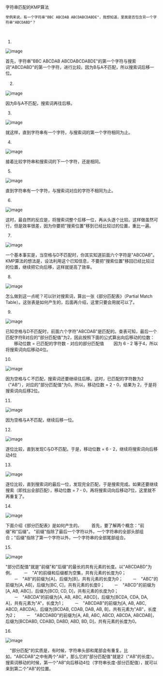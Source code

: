 字符串匹配的KMP算法

    举例来说，有一个字符串"BBC ABCDAB ABCDABCDABDE"，我想知道，里面是否包含另一个字符串"ABCDABD"？
　
 
 1.
 
 ![image](https://github.com/shaocj/DATASTRUCTURE/blob/master/own/image/1.png)
 
首先，字符串"BBC ABCDAB ABCDABCDABDE"的第一个字符与搜索词"ABCDABD"的第一个字符，进行比较。因为B与A不匹配，所以搜索词后移一位。


　2.
 
 ![image](https://github.com/shaocj/DATASTRUCTURE/blob/master/own/image/2.png)
 
因为B与A不匹配，搜索词再往后移。


3.
 
 ![image](https://github.com/shaocj/DATASTRUCTURE/blob/master/own/image/3.png)
 
就这样，直到字符串有一个字符，与搜索词的第一个字符相同为止。


4.
 
 ![image](https://github.com/shaocj/DATASTRUCTURE/blob/master/own/image/4.png)
 
接着比较字符串和搜索词的下一个字符，还是相同。


5.
 
 ![image](https://github.com/shaocj/DATASTRUCTURE/blob/master/own/image/5.png)
 
直到字符串有一个字符，与搜索词对应的字符不相同为止。


6.

 ![image](https://github.com/shaocj/DATASTRUCTURE/blob/master/own/image/6.png)
 
这时，最自然的反应是，将搜索词整个后移一位，再从头逐个比较。这样做虽然可行，但是效率很差，因为你要把"搜索位置"移到已经比较过的位置，重比一遍。


7.

 ![image](https://github.com/shaocj/DATASTRUCTURE/blob/master/own/image/7.png)
 
一个基本事实是，当空格与D不匹配时，你其实知道前面六个字符是"ABCDAB"。KMP算法的想法是，设法利用这个已知信息，不要把"搜索位置"移回已经比较过的位置，继续把它向后移，这样就提高了效率。


8.

 ![image](https://github.com/shaocj/DATASTRUCTURE/blob/master/own/image/8.png)
 
怎么做到这一点呢？可以针对搜索词，算出一张《部分匹配表》（Partial Match Table）。这张表是如何产生的，后面再介绍，这里只要会用就可以了。


9.
 
 ![image](https://github.com/shaocj/DATASTRUCTURE/blob/master/own/image/9.png)
 
已知空格与D不匹配时，前面六个字符"ABCDAB"是匹配的。查表可知，最后一个匹配字符B对应的"部分匹配值"为2，因此按照下面的公式算出向后移动的位数：
　　移动位数 = 已匹配的字符数 - 对应的部分匹配值
　　因为 6 - 2 等于4，所以将搜索词向后移动4位。
  
  
10.
 
 ![image](https://github.com/shaocj/DATASTRUCTURE/blob/master/own/image/10.png)
 
因为空格与Ｃ不匹配，搜索词还要继续往后移。这时，已匹配的字符数为2（"AB"），对应的"部分匹配值"为0。所以，移动位数 = 2 - 0，结果为 2，于是将搜索词向后移2位。


11.
 
 ![image](https://github.com/shaocj/DATASTRUCTURE/blob/master/own/image/11.png)
 
因为空格与A不匹配，继续后移一位。


12.

 ![image](https://github.com/shaocj/DATASTRUCTURE/blob/master/own/image/12.png)
 
逐位比较，直到发现C与D不匹配。于是，移动位数 = 6 - 2，继续将搜索词向后移动4位


13.
 
 ![image](https://github.com/shaocj/DATASTRUCTURE/blob/master/own/image/14.png)
 
逐位比较，直到搜索词的最后一位，发现完全匹配，于是搜索完成。如果还要继续搜索（即找出全部匹配），移动位数 = 7 - 0，再将搜索词向后移动7位，这里就不再重复了。


14.
 
 ![image](https://github.com/shaocj/DATASTRUCTURE/blob/master/own/image/14.png)
 
下面介绍《部分匹配表》是如何产生的。
　　首先，要了解两个概念："前缀"和"后缀"。 "前缀"指除了最后一个字符以外，一个字符串的全部头部组合；"后缀"指除了第一个字符以外，一个字符串的全部尾部组合。
  
  
15.
 
 ![image](https://github.com/shaocj/DATASTRUCTURE/blob/master/own/image/15.png)
 
"部分匹配值"就是"前缀"和"后缀"的最长的共有元素的长度。以"ABCDABD"为例，
　　－　"A"的前缀和后缀都为空集，共有元素的长度为0；
　　－　"AB"的前缀为[A]，后缀为[B]，共有元素的长度为0；
　　－　"ABC"的前缀为[A, AB]，后缀为[BC, C]，共有元素的长度0；
　　－　"ABCD"的前缀为[A, AB, ABC]，后缀为[BCD, CD, D]，共有元素的长度为0；
　　－　"ABCDA"的前缀为[A, AB, ABC, ABCD]，后缀为[BCDA, CDA, DA, A]，共有元素为"A"，长度为1；
　　－　"ABCDAB"的前缀为[A, AB, ABC, ABCD, ABCDA]，后缀为[BCDAB, CDAB, DAB, AB, B]，共有元素为"AB"，长度为2；
　　－　"ABCDABD"的前缀为[A, AB, ABC, ABCD, ABCDA, ABCDAB]，后缀为[BCDABD, CDABD, DABD, ABD, BD, D]，共有元素的长度为0。
  
  
16.
 
 ![image](https://github.com/shaocj/DATASTRUCTURE/blob/master/own/image/16.png)
 
　"部分匹配"的实质是，有时候，字符串头部和尾部会有重复。比如，"ABCDAB"之中有两个"AB"，那么它的"部分匹配值"就是2（"AB"的长度）。搜索词移动的时候，第一个"AB"向后移动4位（字符串长度-部分匹配值），就可以来到第二个"AB"的位置。
